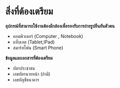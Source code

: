 # สิ่งที่ต้องเตรียม

**อุปกรณ์ที่สามารถใช้งานต้องมีกล้องเพื่อรองรับการถ่ายรูปยืนยันตัวตน**
+	คอมพิวเตอร์ (Computer , Notebook)
+ แท็บเลต (Tablet,IPad)
+	สมาร์ทโฟน (Smart Phone)

**ข้อมูลและเอกสารที่ต้องเตรียม**
+ บัตรประชาชน
+ เลขบัตรนายหน้า (ถ้ามี)
+ เลขบัญชีธนาคาร
